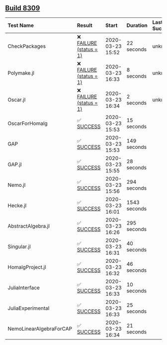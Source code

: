 ## [Build 8309](https://oscarci.mathematik.uni-kl.de/job/oscar/8309/)

| Test Name    | Result | Start | Duration | Last Success |
|:-------------|:-------|:------|:---------|:-------------|
| CheckPackages | ❌ [FAILURE (status = 1)](https://oscarci.mathematik.uni-kl.de/job/oscar/8309/artifact/logs/build-8309/CheckPackages.log) | 2020-03-23 15:52 | 22 seconds | unknown |
| Polymake.jl | ❌ [FAILURE (status = 1)](https://oscarci.mathematik.uni-kl.de/job/oscar/8309/artifact/logs/build-8309/Polymake.jl.log) | 2020-03-23 16:33 | 8 seconds | unknown |
| Oscar.jl | ❌ [FAILURE (status = 1)](https://oscarci.mathematik.uni-kl.de/job/oscar/8309/artifact/logs/build-8309/Oscar.jl.log) | 2020-03-23 16:34 | 2 seconds | unknown |
| OscarForHomalg | ✅ [SUCCESS](https://oscarci.mathematik.uni-kl.de/job/oscar/8309/artifact/logs/build-8309/OscarForHomalg.log) | 2020-03-23 15:53 | 15 seconds |  |
| GAP | ✅ [SUCCESS](https://oscarci.mathematik.uni-kl.de/job/oscar/8309/artifact/logs/build-8309/GAP.log) | 2020-03-23 15:53 | 149 seconds |  |
| GAP.jl | ✅ [SUCCESS](https://oscarci.mathematik.uni-kl.de/job/oscar/8309/artifact/logs/build-8309/GAP.jl.log) | 2020-03-23 15:55 | 28 seconds |  |
| Nemo.jl | ✅ [SUCCESS](https://oscarci.mathematik.uni-kl.de/job/oscar/8309/artifact/logs/build-8309/Nemo.jl.log) | 2020-03-23 15:56 | 294 seconds |  |
| Hecke.jl | ✅ [SUCCESS](https://oscarci.mathematik.uni-kl.de/job/oscar/8309/artifact/logs/build-8309/Hecke.jl.log) | 2020-03-23 16:01 | 1543 seconds |  |
| AbstractAlgebra.jl | ✅ [SUCCESS](https://oscarci.mathematik.uni-kl.de/job/oscar/8309/artifact/logs/build-8309/AbstractAlgebra.jl.log) | 2020-03-23 16:26 | 295 seconds |  |
| Singular.jl | ✅ [SUCCESS](https://oscarci.mathematik.uni-kl.de/job/oscar/8309/artifact/logs/build-8309/Singular.jl.log) | 2020-03-23 16:31 | 40 seconds |  |
| HomalgProject.jl | ✅ [SUCCESS](https://oscarci.mathematik.uni-kl.de/job/oscar/8309/artifact/logs/build-8309/HomalgProject.jl.log) | 2020-03-23 16:32 | 46 seconds |  |
| JuliaInterface | ✅ [SUCCESS](https://oscarci.mathematik.uni-kl.de/job/oscar/8309/artifact/logs/build-8309/JuliaInterface.log) | 2020-03-23 16:33 | 10 seconds |  |
| JuliaExperimental | ✅ [SUCCESS](https://oscarci.mathematik.uni-kl.de/job/oscar/8309/artifact/logs/build-8309/JuliaExperimental.log) | 2020-03-23 16:33 | 25 seconds |  |
| NemoLinearAlgebraForCAP | ✅ [SUCCESS](https://oscarci.mathematik.uni-kl.de/job/oscar/8309/artifact/logs/build-8309/NemoLinearAlgebraForCAP.log) | 2020-03-23 16:34 | 21 seconds |  |
